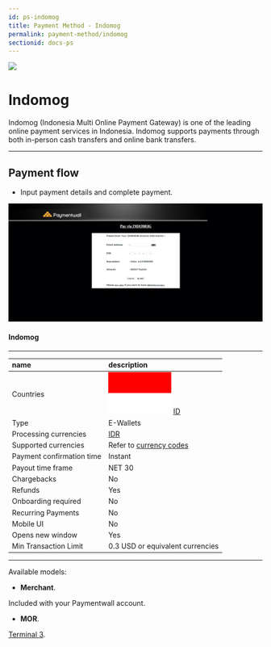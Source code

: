 ```yaml
---
id: ps-indomog
title: Payment Method - Indomog
permalink: payment-method/indomog
sectionid: docs-ps
---
```


<div class="docs-ps-header">
    <div class="docs-ps-logo">
        <img src="https://api.paymentwall.com/images/ps_logos/pm_indomog.png">
    </div>
    <h1>Indomog</h1>
</div>

<div class="docs-ps-body" markdown="1">

<div class="docs-ps-instructions" markdown="1">

Indomog (Indonesia Multi Online Payment Gateway) is one of the leading online payment services in Indonesia. Indomog supports payments through both in-person cash transfers and online bank transfers.

*** 

## Payment flow

* Input payment details and complete payment.

<div class="docs-img">
    <img src="/textures/pic/payment-system/e-wallet/indomog/indomog_checkout.png">
</div>


</div>

<div class="docs-ps-attributes" markdown="1">
<div class="docs-ps-attributes-body" markdown="1">

#### Indomog

***

|name|description|
|:--|:--|
|Countries| <img class="flags" src="/textures/pic/flags/asia/indonesia.png"> [ID](hhttps://en.wikipedia.org/wiki/Indonesia)|
|Type|E-Wallets|
|Processing currencies|[IDR](https://en.wikipedia.org/wiki/Indonesian_rupiah)|
|Supported currencies| Refer to [currency codes](/reference/currencies)|
|Payment confirmation time|Instant|
|Payout time frame| NET 30|
|Chargebacks|No|
|Refunds|Yes|
|Onboarding required| No|
|Recurring Payments|No|
|Mobile UI|No|
|Opens new window|Yes|
|Min Transaction Limit|0.3 USD or equivalent currencies|

***

Available models:

* **Merchant**.

Included with your Paymentwall account.

* **MOR**.

[Terminal 3](https://www.terminal3.com/).

</div>
</div>

</div>